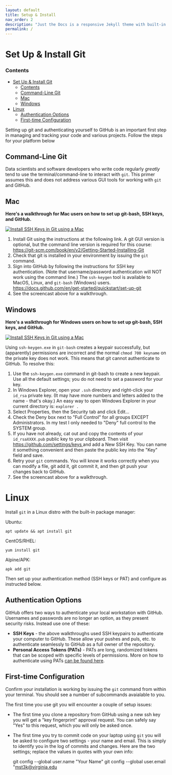 ```yaml
---
layout: default
title: Setup & Install
nav_order: 2
description: "Just the Docs is a responsive Jekyll theme with built-in search that is easily customizable and hosted on GitHub Pages."
permalink: /
---
```


# Set Up & Install Git

### Contents

- [Set Up \& Install Git](#set-up--install-git)
    - [Contents](#contents)
  - [Command-Line Git](#command-line-git)
  - [Mac](#mac)
  - [Windows](#windows)
- [Linux](#linux)
  - [Authentication Options](#authentication-options)
  - [First-time Configuration](#first-time-configuration)

Setting up git and authenticating yourself to GitHub is an important first step in managing and tracking your code and various projects. Follow the steps for your platform below

## Command-Line Git

Data scientists and software developers who write code regularly *greatly* tend to use the terminal/command-line to interact with `git`. This primer assumes this and does not address various GUI tools for working with `git` and GitHub.

## Mac

**Here's a walkthrough for Mac users on how to set up git-bash, SSH keys, and GitHub.**

[![Install SSH Keys in Git using a Mac](https://i.ytimg.com/vi/rajlGZ3w4OU/maxresdefault.jpg)](https://www.youtube.com/embed/rajlGZ3w4OU?si=UPknm4ygzhenNrRN)

<ol style="list-style-type: decimal;">
    <li>Install Git using the instructions at the following link. A git GUI version is optional, but the command line version is required for this course: <a href="https://git-scm.com/book/en/v2/Getting-Started-Installing-Git" target="_blank" rel="noopener">https://git-scm.com/book/en/v2/Getting-Started-Installing-Git</a>&nbsp;</li>
    <li>Check that git is installed in your environment by issuing the <code>git</code> command.</li>
    <li>Sign into GitHub by following the instructions for SSH key authentication. (Note that username/password authentication will NOT work using the command line.) The <code>ssh-keygen</code> tool is available to MacOS, Linux, and <code>git-bash</code> (Windows) users. <a href="https://docs.github.com/en/get-started/quickstart/set-up-git" target="_blank" rel="noopener">https://docs.github.com/en/get-started/quickstart/set-up-git</a>&nbsp;</li>
    <li>See the screencast above for a walkthrough.</li>
</ol>


## Windows

**Here's a walkthrough for Windows users on how to set up git-bash, SSH keys, and GitHub.**

[![Install SSH Keys in Git using a Mac](https://i.ytimg.com/vi/X2JgmpkahrY/maxresdefault.jpg)](https://www.youtube.com/embed/X2JgmpkahrY?si=TTvzELmRHoT2jJpM)

Using `ssh-keygen.exe` in `git-bash` creates a keypair successfully, but (apparently) permissions are incorrect and the normal `chmod 700 keyname` on the private key does not work. This means that git cannot authenticate to GitHub. To resolve this:

<ol style="list-style-type: decimal;">
    <li>Use the <code>ssh-keygen.exe</code> command in git-bash to create a new keypair. Use all the default settings; you do not need to set a password for your key.</li>
    <li>In Windows Explorer, open your <code>.ssh</code> directory and right-click your <code>id_rsa</code> private key. (It may have more numbers and letters added to the name - that's okay.) An easy way to open Windows Explorer in your current directory is: <code>explorer .</code></li>
    <li>Select Properties, then the Security tab and click Edit...</li>
    <li>Check the Deny box next to "Full Control" for all groups EXCEPT Administrators. In my test I only needed to "Deny" full control to the SYSTEM group.</li>
    <li>If you have not already, cat out and copy the contents of your <code>id_rsaXXXX.pub</code> public key to your clipboard. Then visit <a href="https://github.com/settings/keys" target="_blank" rel="noopener">https://github.com/settings/keys </a>and add a New SSH Key. You can name it something convenient and then paste the public key into the "Key" field and save.</li>
    <li>Retry your <code>git</code> commands. You will know it works correctly when you can modify a file, git add it, git commit it, and then git push your changes back to GitHub.</li>
    <li>See the screencast above for a walkthrough.</li>
</ol>

# Linux

Install `git` in a Linux distro with the built-in package manager:

Ubuntu:

    apt update && apt install git

CentOS/RHEL:

    yum install git

Alpine/APK:

    apk add git

Then set up your authentication method (SSH keys or PAT) and configure as instructed below.

## Authentication Options

GitHub offers two ways to authenticate your local workstation with GitHub. Usernames and passwords are no longer an option,
as they present security risks. Instead use one of these:

- **SSH Keys** - the above walkthroughs used SSH keypairs to authenticate your computer to GitHub. These allow your pushes and puls, etc. to authenticate seamlessly to GitHub as a full owner of the repository.
- **Personal Access Tokens (PATs)** - PATs are long, randomized tokens that can be scoped with specific levels of permissions. More on how to authenticate using PATs [can be found here](https://docs.github.com/en/authentication/keeping-your-account-and-data-secure/managing-your-personal-access-tokens).

## First-time Configuration

Confirm your installation is working by issuing the `git` command from within your terminal. You should see a number of subcommands avaialable to you.

The first time you use git you will encounter a couple of setup issues:

- The first time you clone a repository from GitHub using a new ssh key you will get a "key fingerprint" approval request. You can safely say "Yes" to this request, which you will only be asked once.
- The first time you try to commit code on your laptop using `git` you will be asked to configure two settings - your name and email. This is simply to identify you in the log of commits and changes. Here are the two settings; replace the values in quotes with your own info:

    git config --global user.name "Your Name"
    git config --global user.email "mst3k@virginia.edu